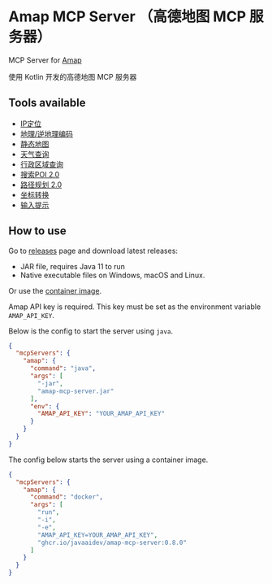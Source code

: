 # Amap MCP Server （高德地图 MCP 服务器）

MCP Server for [Amap](https://lbs.amap.com/)

使用 Kotlin 开发的高德地图 MCP 服务器

## Tools available

- [IP定位](https://lbs.amap.com/api/webservice/guide/api/ipconfig)
- [地理/逆地理编码](https://lbs.amap.com/api/webservice/guide/api/georegeo)
- [静态地图](https://lbs.amap.com/api/webservice/guide/api/staticmaps)
- [天气查询](https://lbs.amap.com/api/webservice/guide/api-advanced/weatherinfo)
- [行政区域查询](https://lbs.amap.com/api/webservice/guide/api/district)
- [搜索POI 2.0](https://lbs.amap.com/api/webservice/guide/api-advanced/newpoisearch)
- [路径规划 2.0](https://lbs.amap.com/api/webservice/guide/api/newroute)
- [坐标转换](https://lbs.amap.com/api/webservice/guide/api/convert)
- [输入提示](https://lbs.amap.com/api/webservice/guide/api-advanced/inputtips)

## How to use

Go to [releases](https://github.com/JavaAIDev/amap-mcp-server/releases) page and download latest releases:

- JAR file, requires Java 11 to run
- Native executable files on Windows, macOS and Linux.

Or use the [container image](https://github.com/JavaAIDev/amap-mcp-server/pkgs/container/amap-mcp-server).

Amap API key is required. This key must be set as the environment variable `AMAP_API_KEY`.

Below is the config to start the server using `java`.

```json
{
  "mcpServers": {
    "amap": {
      "command": "java",
      "args": [
        "-jar",
        "amap-mcp-server.jar"
      ],
      "env": {
        "AMAP_API_KEY": "YOUR_AMAP_API_KEY"
      }
    }
  }
}
```

The config below starts the server using a container image.

```json
{
  "mcpServers": {
    "amap": {
      "command": "docker",
      "args": [
        "run",
        "-i",
        "-e",
        "AMAP_API_KEY=YOUR_AMAP_API_KEY",
        "ghcr.io/javaaidev/amap-mcp-server:0.8.0"
      ]
    }
  }
}
```